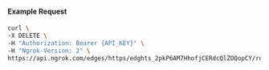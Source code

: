 <!-- Code generated for API Clients. DO NOT EDIT. -->

#### Example Request

```bash
curl \
-X DELETE \
-H "Authorization: Bearer {API_KEY}" \
-H "Ngrok-Version: 2" \
https://api.ngrok.com/edges/https/edghts_2pkP6AM7HhofjCERdcQlZOQopCY/routes/edghtsrt_2pkP64rukpjHL25CQZZznXix4G3/request_headers
```
